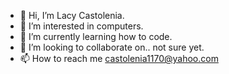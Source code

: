 - 👋 Hi, I’m Lacy Castolenia.
- 👀 I’m interested in computers.
- 🌱 I’m currently learning how to code.
- 💞️ I’m looking to collaborate on.. not sure yet.
- 📫 How to reach me castolenia1170@yahoo.com

<!---
castolenia1170/castolenia1170 is a ✨ special ✨ repository because its `README.md` (this file) appears on your GitHub profile.
You can click the Preview link to take a look at your changes.
--->

